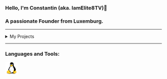 ### Hello, I'm Constantin (aka. IamElite8TV)👋
### A passionate Founder from Luxemburg.

---

<details>
  <summary>My Projects</summary>
  
<!--START_SECTION:activity-->
1. Byteserv (https://byteserv.eu)
<!--END_SECTION:activity-->

</details>

---

<h3 align="left">Languages and Tools:</h3>
<p align="left"> <a href="https://www.linux.org/" target="_blank"> <img src="https://raw.githubusercontent.com/devicons/devicon/master/icons/linux/linux-original.svg" alt="linux" width="40" height="40"/> </a> </p>

